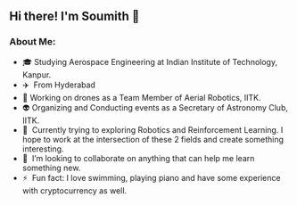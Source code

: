## Hi there! I'm Soumith 👋

### About Me:
- 🎓&nbsp;Studying Aerospace Engineering at Indian Institute of Technology, Kanpur.
- ✈️&nbsp; From Hyderabad
- 🚁&nbsp;Working on drones as a Team Member of Aerial Robotics, IITK.
- 👽&nbsp;Organizing and Conducting events as a Secretary of Astronomy Club, IITK.
- 🤖&nbsp; Currently trying to exploring Robotics and Reinforcement Learning. I hope to work at the intersection of these 2 fields and create something interesting.
- 👯&nbsp; I’m looking to collaborate on anything that can help me learn something new.
- ⚡&nbsp; Fun fact: I love swimming, playing piano and have some experience with cryptocurrency as well.

